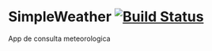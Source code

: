 # SimpleWeather [![Build Status](https://travis-ci.org/mcmiguelac/SimpleWeather.svg?branch=master)](https://travis-ci.org/mcmiguelac/SimpleWeather)
App de consulta meteorologica
